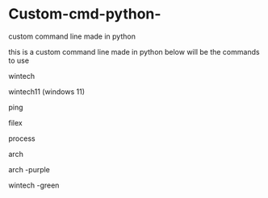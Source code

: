 # Custom-cmd-python-
custom command line made in python

this is a custom command line made in python below will be the commands to use

wintech

wintech11 (windows 11)

ping

filex

process

arch

arch -purple

wintech -green


